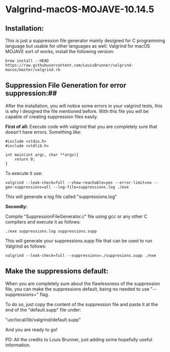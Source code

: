 # Valgrind-macOS-MOJAVE-10.14.5

## Installation: ##

This is just a suppression file generator mainly designed for C programming language but usable for other languages as well.
Valgrind for macOS MOJAVE sort of works, install the following version:

```brew install --HEAD https://raw.githubusercontent.com/LouisBrunner/valgrind-macos/master/valgrind.rb```


## Suppression File Generation for error suppression:##

After the installation, you will notice some errors in your valgrind tests, this is why I designed the file mentioned before.
With this file you will be capable of creating suppression files easily.

**First of all:**
Execute code with valgrind that you are completely sure that doesn't have errors.
Something like:
```
#include <stdio.h>
#include <stdlib.h>

int main(int argc, char **argv){
	return 0;
}
```
To execute it use:

```valgrind --leak-check=full --show-reachable=yes --error-limit=no --gen-suppressions=all --log-file=suppressions.log ./exe```

This will generate a log file called "suppressions.log"

**Secondly:**

Compile "SuppressionFileGenerator.c" file using gcc or any other C compilers and execute it as follows:

```./exe suppressions.log suppressions.supp```

This will generate your suppressions.supp file that can be used to run Valgrind as follows:

```valgrind --leak-check=full --suppressions=./suppresions.supp ./exe```

## Make the suppressions default: ##

When you are completely sure about the flawlessness of the suppression file, you can make the suppressions default, being no needed to use "--suppressions=" flag.

To do so, just copy the content of the suppression file and paste it at the end of the "default.supp" file under:

"usr/local/lib/valgrind/default.supp"

And you are ready to go!

PD: All the credits to Louis Brunner, just adding some hopefully useful information.
